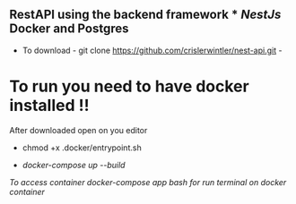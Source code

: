 ## RestAPI using the backend framework * _NestJs_ Docker and Postgres

* To download  - git clone https://github.com/crislerwintler/nest-api.git -

# To run you need to have docker installed !!
After downloaded open on you editor

* chmod +x .docker/entrypoint.sh

* _docker-compose up --build_

_To access container _docker-compose app bash_ for run terminal on docker container_
